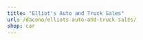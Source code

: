 ```yaml
---
title: "Elliot's Auto and Truck Sales"
url: /dacono/elliots-auto-and-truck-sales/
shop: car
---
```

